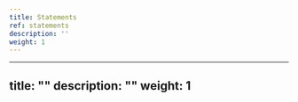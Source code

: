 ```yaml
---
title: Statements
ref: statements
description: ''
weight: 1
---
```

---
title: ""
description: ""
weight: 1
---